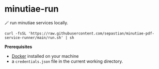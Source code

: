 # minutiae-run

🪄 run minutiae services locally.

```
curl -fsSL 'https://raw.githubusercontent.com/sepastian/minutiae-pdf-service-runner/main/run.sh' | sh
```

**Prerequisites**

* [Docker](https://docs.docker.com/engine/install/) installed on your machine
* a `credentials.json` file in the current working directory.
